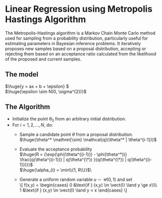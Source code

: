 # Linear Regression using Metropolis Hastings Algorithm

The Metropolis-Hastings algorithm is a Markov Chain Monte Carlo method used for sampling from a probability distribution, particularly useful for estimating parameters in Bayesian inference problems. It iteratively proposes new samples based on a proposal distribution, accepting or rejecting them based on an acceptance ratio calculated from the likelihood of the proposed and current samples.

## The model
$\huge{y = ax + b + \epsilon} $  
$\huge{\epsilon \sim N(0, \sigma^{2})}$ 

## The Algorithm
* Initialize the point $\theta_{0}$ from an arbitrary initial distribution.
* For $i = 1, 2, \ldots, N$, do:
  * Sample a candidate point $\theta$ from a proposal distribution.\
    $\huge{\theta^* \mathrel{\sim} \mathcal{q}(\theta^* | \theta^{i-1})}$
  * Evaluate the acceptance probability\
    $\huge{R = {\exp(\phi(\theta^{(i-1)}) - \phi(\theta^*))} \frac{q(\theta^{(i-1)}) | q(\theta^{\*}) }{q(\theta^{\*}) | q(\theta^{(i-1)})}}$\
    $\huge{\alpha_{i} = \min\\{1, R\\}}$\

  * Generate a uniform random variable $u \mathrel{\sim} \mathcal{U}(0,1)$ and set\
    \\[
    f(x,y) =
  \begin{cases}
    0 &\text{if } (x,y) \in \vect{I} \land y \ge x\\\\\\\\
    1 &\text{if } (x,y) \in \vect{I} \land y < x
  \end{cases}
\\]    





    

